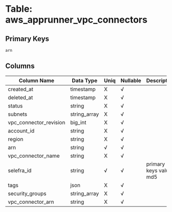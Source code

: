 # Table: aws_apprunner_vpc_connectors

## Primary Keys 

```
arn
```


## Columns 

|  Column Name   |  Data Type  | Uniq | Nullable | Description | 
|  ----  | ----  | ----  | ----  | ---- | 
| created_at | timestamp | X | √ |  | 
| deleted_at | timestamp | X | √ |  | 
| status | string | X | √ |  | 
| subnets | string_array | X | √ |  | 
| vpc_connector_revision | big_int | X | √ |  | 
| account_id | string | X | √ |  | 
| region | string | X | √ |  | 
| arn | string | √ | √ |  | 
| vpc_connector_name | string | X | √ |  | 
| selefra_id | string | √ | √ | primary keys value md5 | 
| tags | json | X | √ |  | 
| security_groups | string_array | X | √ |  | 
| vpc_connector_arn | string | X | √ |  | 


